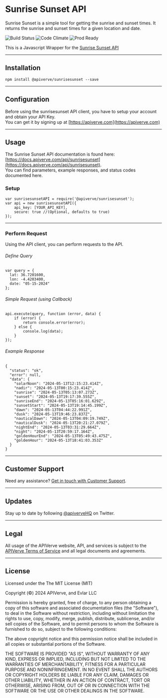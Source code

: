 Sunrise Sunset API
============

Sunrise Sunset is a simple tool for getting the sunrise and sunset times. It returns the sunrise and sunset times for a given location and date.

![Build Status](https://img.shields.io/badge/build-passing-green)
![Code Climate](https://img.shields.io/badge/maintainability-B-purple)
![Prod Ready](https://img.shields.io/badge/production-ready-blue)

This is a Javascript Wrapper for the [Sunrise Sunset API](https://apiverve.com/marketplace/api/sunrisesunset)

---

## Installation
	npm install @apiverve/sunrisesunset --save

---

## Configuration

Before using the sunrisesunset API client, you have to setup your account and obtain your API Key.  
You can get it by signing up at [https://apiverve.com](https://apiverve.com)

---

## Usage

The Sunrise Sunset API documentation is found here: [https://docs.apiverve.com/api/sunrisesunset](https://docs.apiverve.com/api/sunrisesunset).  
You can find parameters, example responses, and status codes documented here.

### Setup

```
var sunrisesunsetAPI = require('@apiverve/sunrisesunset');
var api = new sunrisesunsetAPI({
    api_key: [YOUR_API_KEY],
    secure: true //(Optional, defaults to true)
});
```

---


### Perform Request
Using the API client, you can perform requests to the API.

###### Define Query

```
var query = {
  lat: 36.7201600,
  lon: -4.4203400,
  date: "05-15-2024"
};
```

###### Simple Request (using Callback)

```
api.execute(query, function (error, data) {
    if (error) {
        return console.error(error);
    } else {
        console.log(data);
    }
});
```

###### Example Response

```
{
  "status": "ok",
  "error": null,
  "data": {
    "solarNoon": "2024-05-13T12:15:23.414Z",
    "nadir": "2024-05-13T00:15:23.414Z",
    "sunrise": "2024-05-13T05:13:07.273Z",
    "sunset": "2024-05-13T19:17:39.555Z",
    "sunriseEnd": "2024-05-13T05:16:01.629Z",
    "sunsetStart": "2024-05-13T19:14:45.199Z",
    "dawn": "2024-05-13T04:44:22.991Z",
    "dusk": "2024-05-13T19:46:23.837Z",
    "nauticalDawn": "2024-05-13T04:09:19.749Z",
    "nauticalDusk": "2024-05-13T20:21:27.079Z",
    "nightEnd": "2024-05-13T03:31:29.664Z",
    "night": "2024-05-13T20:59:17.164Z",
    "goldenHourEnd": "2024-05-13T05:49:43.475Z",
    "goldenHour": "2024-05-13T18:41:03.353Z"
  }
}
```

---

## Customer Support

Need any assistance? [Get in touch with Customer Support](https://apiverve.com/contact).

---

## Updates
Stay up to date by following [@apiverveHQ](https://twitter.com/apiverveHQ) on Twitter.

---

## Legal

All usage of the APIVerve website, API, and services is subject to the [APIVerve Terms of Service](https://apiverve.com/terms) and all legal documents and agreements.

---

## License
Licensed under the The MIT License (MIT)

Copyright (&copy;) 2024 APIVerve, and Evlar LLC

Permission is hereby granted, free of charge, to any person obtaining a copy of this software and associated documentation files (the "Software"), to deal in the Software without restriction, including without limitation the rights to use, copy, modify, merge, publish, distribute, sublicense, and/or sell copies of the Software, and to permit persons to whom the Software is furnished to do so, subject to the following conditions:

The above copyright notice and this permission notice shall be included in all copies or substantial portions of the Software.

THE SOFTWARE IS PROVIDED "AS IS", WITHOUT WARRANTY OF ANY KIND, EXPRESS OR IMPLIED, INCLUDING BUT NOT LIMITED TO THE WARRANTIES OF MERCHANTABILITY, FITNESS FOR A PARTICULAR PURPOSE AND NONINFRINGEMENT. IN NO EVENT SHALL THE AUTHORS OR COPYRIGHT HOLDERS BE LIABLE FOR ANY CLAIM, DAMAGES OR OTHER LIABILITY, WHETHER IN AN ACTION OF CONTRACT, TORT OR OTHERWISE, ARISING FROM, OUT OF OR IN CONNECTION WITH THE SOFTWARE OR THE USE OR OTHER DEALINGS IN THE SOFTWARE.